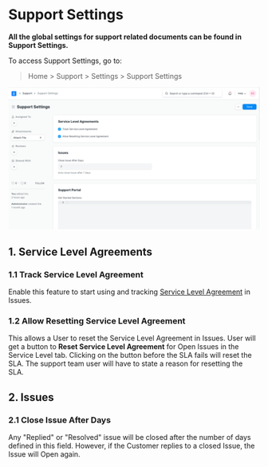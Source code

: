 
# Support Settings


**All the global settings for support related documents can be found in Support Settings.**


To access Support Settings, go to:



> 
> Home > Support > Settings > Support Settings
> 
> 
> 


![Support Settings](/files/support-settings.png)


## 1. Service Level Agreements


### 1.1 Track Service Level Agreement


Enable this feature to start using and tracking [Service Level Agreement](/docs/v13/user/manual/en/support/service-level-agreement) in Issues.


### 1.2 Allow Resetting Service Level Agreement


This allows a User to reset the Service Level Agreement in Issues. User will get a button to **Reset Service Level Agreement** for Open Issues in the Service Level tab. Clicking on the button before the SLA fails will reset the SLA. The support team user will have to state a reason for resetting the SLA.


## 2. Issues


### 2.1 Close Issue After Days


Any "Replied" or "Resolved" issue will be closed after the number of days defined in this field. However, if the Customer replies to a closed Issue, the Issue will Open again.


